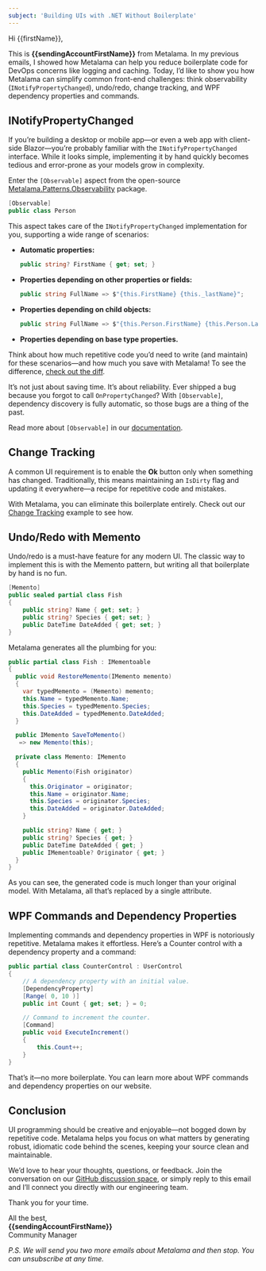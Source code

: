 ```yaml
---
subject: 'Building UIs with .NET Without Boilerplate'
---
```


Hi {{firstName}},

This is **{{sendingAccountFirstName}}** from Metalama. In my previous emails, I showed how Metalama can help you reduce boilerplate code for DevOps concerns like logging and caching. Today, I’d like to show you how Metalama can simplify common front-end challenges: think observability (`INotifyPropertyChanged`), undo/redo, change tracking, and WPF dependency properties and commands.

## INotifyPropertyChanged

If you’re building a desktop or mobile app—or even a web app with client-side Blazor—you’re probably familiar with the `INotifyPropertyChanged` interface. While it looks simple, implementing it by hand quickly becomes tedious and error-prone as your models grow in complexity.

Enter the `[Observable]` aspect from the open-source [Metalama.Patterns.Observability](https://doc.metalama.net/patterns/observability?mtm_campaign=awareness&mtm_source=instantly&mtm_kwd=email3) package.

```csharp
[Observable]
public class Person
```

This aspect takes care of the `INotifyPropertyChanged` implementation for you, supporting a wide range of scenarios:

- **Automatic properties:**

    ```csharp
    public string? FirstName { get; set; }
    ```

- **Properties depending on other properties or fields:**

    ```csharp
    public string FullName => $"{this.FirstName} {this._lastName}";
    ```

- **Properties depending on child objects:**

    ```csharp
    public string FullName => $"{this.Person.FirstName} {this.Person.LastName}";
    ```

- **Properties depending on base type properties.**

Think about how much repetitive code you’d need to write (and maintain) for these scenarios—and how much you save with Metalama! To see the difference, [check out the diff](https://doc.metalama.net/patterns/observability/standard-cases?mtm_campaign=awareness&mtm_source=instantly&mtm_kwd=email3).

It’s not just about saving time. It’s about reliability. Ever shipped a bug because you forgot to call `OnPropertyChanged`? With `[Observable]`, dependency discovery is fully automatic, so those bugs are a thing of the past.

Read more about `[Observable]` in our [documentation](https://doc.metalama.net/patterns/observability?mtm_campaign=awareness&mtm_source=instantly&mtm_kwd=email3).

## Change Tracking

A common UI requirement is to enable the **Ok** button only when something has changed. Traditionally, this means maintaining an `IsDirty` flag and updating it everywhere—a recipe for repetitive code and mistakes.

With Metalama, you can eliminate this boilerplate entirely. Check out our [Change Tracking](https://metalama.net/applications/change-tracking?mtm_campaign=awareness&mtm_source=instantly&mtm_kwd=email3) example to see how.

## Undo/Redo with Memento

Undo/redo is a must-have feature for any modern UI. The classic way to implement this is with the Memento pattern, but writing all that boilerplate by hand is no fun.

```csharp
[Memento]
public sealed partial class Fish
{
    public string? Name { get; set; }
    public string? Species { get; set; }
    public DateTime DateAdded { get; set; }
}
```

Metalama generates all the plumbing for you:

```csharp
public partial class Fish : IMementoable
{
  public void RestoreMemento(IMemento memento)
  {
    var typedMemento = (Memento) memento;
    this.Name = typedMemento.Name;
    this.Species = typedMemento.Species;
    this.DateAdded = typedMemento.DateAdded;
  }

  public IMemento SaveToMemento()
   => new Memento(this);

  private class Memento: IMemento
  {
    public Memento(Fish originator)
    {
      this.Originator = originator;
      this.Name = originator.Name;
      this.Species = originator.Species;
      this.DateAdded = originator.DateAdded;
    }

    public string? Name { get; }
    public string? Species { get; }
    public DateTime DateAdded { get; }
    public IMementoable? Originator { get; }
  }
}
```

As you can see, the generated code is much longer than your original model. With Metalama, all that’s replaced by a single attribute.

## WPF Commands and Dependency Properties

Implementing commands and dependency properties in WPF is notoriously repetitive. Metalama makes it effortless. Here’s a Counter control with a dependency property and a command:

```csharp
public partial class CounterControl : UserControl
{
    // A dependency property with an initial value.
    [DependencyProperty]
    [Range( 0, 10 )]
    public int Count { get; set; } = 0;

    // Command to increment the counter.
    [Command]
    public void ExecuteIncrement()
    {
        this.Count++;
    }
}
```

That’s it—no more boilerplate. You can learn more about WPF commands and dependency properties on our website.

## Conclusion

UI programming should be creative and enjoyable—not bogged down by repetitive code. Metalama helps you focus on what matters by generating robust, idiomatic code behind the scenes, keeping your source clean and maintainable.

We’d love to hear your thoughts, questions, or feedback. Join the conversation on our [GitHub discussion space](https://github.com/orgs/metalama/discussions/categories/q-a), or simply reply to this email and I’ll connect you directly with our engineering team.

Thank you for your time.

All the best,  
**{{sendingAccountFirstName}}**  
Community Manager

*P.S. We will send you two more emails about Metalama and then stop. You can unsubscribe at any time.*